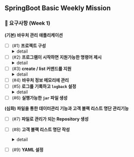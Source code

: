 
## SpringBoot Basic Weekly Mission

### 📝 요구사항 (Week 1)
**(기본) 바우처 관리 애플리케이션**

 - [ ]  (#1) **프로젝트 구성**
    <details>
        <summary>detail</summary>
          - Command-line Application <br/>
          - 스프링부트 애플리케이션 (Web 기능 미포함 생성)
    </details>
 - [ ]  (#2) **프로그램이 시작하면 지원가능한 명령어 제시**
     <details>
        <summary>detail</summary>
        === Voucher Program === <br/>
        Type &nbsp<b>exit</b>&nbsp&nbsp&nbsp&nbsp to exit the program. <br/>
        Type &nbsp<b>create</b> to create a new voucher. <br/>
        Type &nbsp<b>list</b>&nbsp&nbsp&nbsp&nbsp&nbsp to list all vouchers. <br/>
    </details>
 - [ ]  (#3) **create / list 커맨드를 지원**
      <details>
        <summary>detail</summary>
        <b>create</b><br/>
        바우처 생성 (FixedAmountVoucher, PercentDiscountVoucher)<br/>
        <b>list</b><br/>
        만들어진 바우처를 조회<br/>
    </details>
- [ ]  (#4) **바우처 정보 메모리에 관리**
- [ ]  (#5) **로그를 기록하고 `logback` 설정**
     <details>
        <summary>detail</summary>
        - 에러는 파일로 기록
    </details>
- [ ]  (#6) **실행가능한 `jar` 파일 생성**
    
**(심화) 파일을 통한 데이터관리 기능과 고객 블랙 리스트 명단 관리기능**
- [ ]  (#7) **파일로 관리가 되는 Repository 생성**
- [ ]  (#8) **고객 블랙 리스트 명단 작성**
     <details>
        <summary>detail</summary>
        - customer_blacklist.csv 파일을 통해 관리
    </details>
- [ ]  (#9) **YAML 설정**


